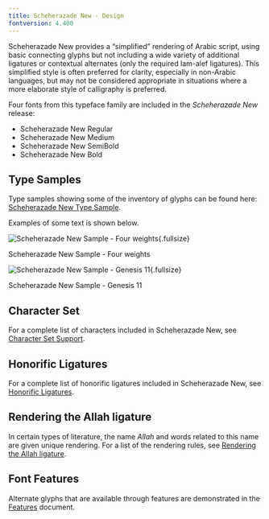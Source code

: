 ```yaml
---
title: Scheherazade New - Design
fontversion: 4.400
---
```


Scheherazade New provides a “simplified” rendering of Arabic script, using basic connecting glyphs but not including a wide variety of additional ligatures or contextual alternates (only the required lam-alef ligatures). This simplified style is often preferred for clarity, especially in non-Arabic languages, but may not be considered appropriate in situations where a more elaborate style of calligraphy is preferred.

Four fonts from this typeface family are included in the *Scheherazade New* release:

- Scheherazade New Regular
- Scheherazade New Medium
- Scheherazade New SemiBold
- Scheherazade New Bold


## Type Samples

Type samples showing some of the inventory of glyphs can be found here: 
[Scheherazade New Type Sample](sample.md).

Examples of some text is shown below. 

![Scheherazade New Sample - Four weights](../assets/images/weights.png){.fullsize}
<!-- PRODUCT SITE IMAGE SRC https://software.sil.org/scheherazade/wp-content/uploads/sites/29/2023/04/weights.png -->
<figcaption>Scheherazade New Sample - Four weights</figcaption>
 

![Scheherazade New Sample - Genesis 11](../assets/images/ScheherazadeGen11.png){.fullsize}
<!-- PRODUCT SITE IMAGE SRC https://software.sil.org/scheherazade/wp-content/uploads/sites/29/2016/03/ScheherazadeGen11.png -->
<figcaption>Scheherazade New Sample - Genesis 11</figcaption>

## Character Set

For a complete list of characters included in Scheherazade New, see [Character Set Support](charset.md).

## Honorific Ligatures

For a complete list of honorific ligatures included in Scheherazade New, see [Honorific Ligatures](honorifics.md).

## Rendering the Allah ligature

In certain types of literature, the name *Allah* and words related to this name are given unique rendering. For a list of the rendering rules, see [Rendering the Allah ligature](allah.md).


## Font Features

Alternate glyphs that are available through features are demonstrated in the [Features](features.md) document. 
